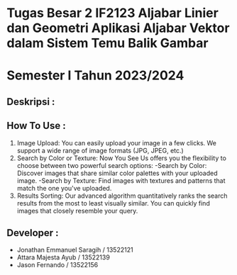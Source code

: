 # Tugas Besar 2 IF2123 Aljabar Linier dan Geometri Aplikasi Aljabar Vektor dalam Sistem Temu Balik Gambar 
# Semester I Tahun 2023/2024

## Deskripsi :


## How To Use :
1. Image Upload: You can easily upload your image in a few clicks. We support a wide range of image formats (JPG, JPEG, etc.)
2. Search by Color or Texture: Now You See Us offers you the flexibility to choose between two powerful search options:
-Search by Color: Discover images that share similar color palettes with your uploaded image. 
-Search by Texture: Find images with textures and patterns that match the one you've uploaded. 
3. Results Sorting: Our advanced algorithm quantitatively ranks the search results from the most to least visually similar. You can quickly find images that closely resemble your query.

## Developer :
- Jonathan Emmanuel Saragih / 13522121
- Attara Majesta Ayub       / 13522139
- Jason Fernando            / 13522156

